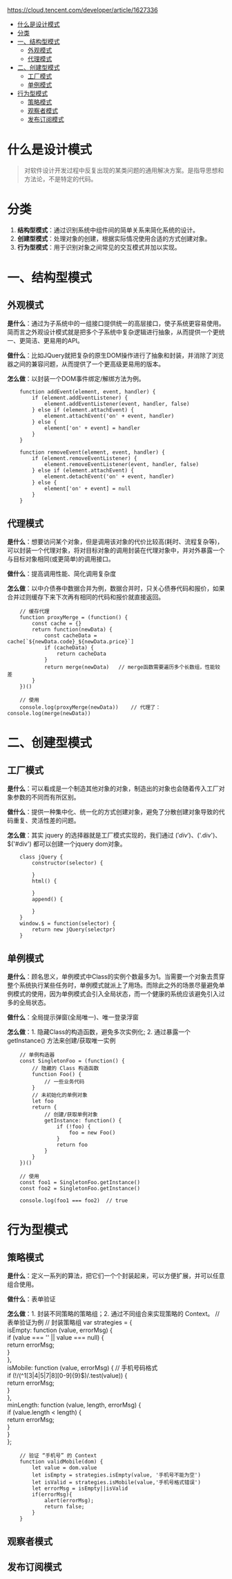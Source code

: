 https://cloud.tencent.com/developer/article/1627336
- [什么是设计模式](#什么是设计模式)
- [分类](#分类)
- [一、结构型模式](#一结构型模式)
  - [外观模式](#外观模式)
  - [代理模式](#代理模式)
- [二、创建型模式](#二创建型模式)
  - [工厂模式](#工厂模式)
  - [单例模式](#单例模式)
- [行为型模式](#行为型模式)
  - [策略模式](#策略模式)
  - [观察者模式](#观察者模式)
  - [发布订阅模式](#发布订阅模式)


# 什么是设计模式

> 对软件设计开发过程中反复出现的某类问题的通用解决方案。是指导思想和方法论，不是特定的代码。


# 分类

1. **结构型模式**：通过识别系统中组件间的简单关系来简化系统的设计。
2. **创建型模式**：处理对象的创建，根据实际情况使用合适的方式创建对象。
3. **行为型模式**：用于识别对象之间常见的交互模式并加以实现。


# 一、结构型模式

## 外观模式

**是什么**：通过为子系统中的一组接口提供统一的高层接口，使子系统更容易使用。简而言之外观设计模式就是把多个子系统中复杂逻辑进行抽象，从而提供一个更统一、更简洁、更易用的API。

**做什么**：比如JQuery就把复杂的原生DOM操作进行了抽象和封装，并消除了浏览器之间的兼容问题，从而提供了一个更高级更易用的版本。

**怎么做**：以封装一个DOM事件绑定/解绑方法为例。

        function addEvent(element, event, handler) {
            if (element.addEventListener) {
                element.addEventListener(event, handler, false)
            } else if (element.attachEvent) {
                element.attachEvent('on' + event, handler)
            } else {
                element['on' + event] = handler
            }
        }

        function removeEvent(element, event, handler) {
            if (element.removeEventListener) {
                element.removeEventListener(event, handler, false)
            } else if (element.attachEvent) {
                element.detachEvent('on' + event, handler)
            } else {
                element['on' + event] = null
            }
        }


## 代理模式

**是什么**：想要访问某个对象，但是调用该对象的代价比较高(耗时、流程复杂等)，可以封装一个代理对象，将对目标对象的调用封装在代理对象中，并对外暴露一个与目标对象相同(或更简单)的调用接口。

**做什么**：提高调用性能、简化调用复杂度

**怎么做**：以中介债券中数据合并为例，数据合并时，只关心债券代码和报价，如果合并过则缓存下来下次再有相同的代码和报价就直接返回。

        // 缓存代理
        function proxyMerge = (function() {
            const cache = {}    
            return function(newData) {
                const cacheData = cache[`${newData.code}_${newData.price}`]
                if (cacheData) {
                    return cacheData
                }
                return merge(newData)   // merge函数需要遍历多个长数组，性能较差
            }
        })()

        // 使用
        console.log(proxyMerge(newData))    // 代理了：console.log(merge(newData))


# 二、创建型模式

## 工厂模式

**是什么**：可以看成是一个制造其他对象的对象，制造出的对象也会随着传入工厂对象参数的不同而有所区别。

**做什么**：提供一种集中化、统一化的方式创建对象，避免了分散创建对象导致的代码重复、灵活性差的问题。

**怎么做**：其实 jquery 的选择器就是工厂模式实现的，我们通过 $('div')、$('.div')、$('#div') 都可以创建一个jquery dom对象。

        class jQuery {
            constructor(selector) {

            }
            html() {

            }
            append() {
                
            }
        }
        window.$ = function(selector) {
            return new jQuery(selectpr)
        }


## 单例模式

**是什么**：顾名思义，单例模式中Class的实例个数最多为1。当需要一个对象去贯穿整个系统执行某些任务时，单例模式就派上了用场。而除此之外的场景尽量避免单例模式的使用，因为单例模式会引入全局状态，而一个健康的系统应该避免引入过多的全局状态。

**做什么**：全局提示弹窗(全局唯一)、唯一登录浮窗

**怎么做**：1. 隐藏Class的构造函数，避免多次实例化; 2. 通过暴露一个 getInstance() 方法来创建/获取唯一实例

        // 单例构造器
        const SingletonFoo = (function() {
            // 隐藏的 Class 构造函数
            function Foo() {
                // 一些业务代码
            }
            // 未初始化的单例对象
            let foo
            return {
                // 创建/获取单例对象
                getInstance: function() {
                    if (!foo) {
                        foo = new Foo()
                    }
                    return foo
                }
            }
        })()

        // 使用
        const foo1 = SingletonFoo.getInstance()
        const foo2 = SingletonFoo.getInstance()

        console.log(foo1 === foo2)  // true


# 行为型模式

## 策略模式

**是什么**：定义一系列的算法，把它们一个个封装起来，可以方便扩展，并可以任意组合使用。

**做什么**：表单验证

**怎么做**：1. 封装不同策略的策略组；2. 通过不同组合来实现策略的 Context。
        // 表单验证为例
        // 封装策略组
        var strategies = {  
            isEmpty: function (value, errorMsg) {  
                if (value === '' || value === null) {  
                    return errorMsg;  
                }  
            },  
            isMobile: function (value, errorMsg) { // 手机号码格式  
                if (!/(^1[3|4|5|7|8][0-9]{9}$)/.test(value)) {  
                    return errorMsg;  
                }  
            },  
            minLength: function (value, length, errorMsg) {  
                if (value.length < length) {  
                    return errorMsg;  
                }  
            }  
        };

        // 验证 “手机号” 的 Context
        function validMobile(dom) {
            let value = dom.value
            let isEmpty = strategies.isEmpty(value, '手机号不能为空')
            let isValid = strategies.isMobile(value,'手机号格式错误')
            let errorMsg = isEmpty||isValid
            if(errorMsg){  
                alert(errorMsg); 
                return false;  
            } 
        }














## 观察者模式



## 发布订阅模式
